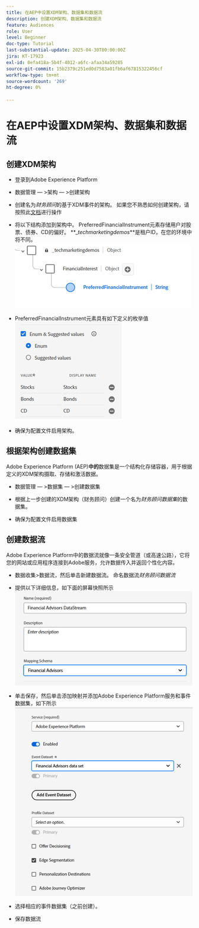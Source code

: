 ```yaml
---
title: 在AEP中设置XDM架构、数据集和数据流
description: 创建XDM架构、数据集和数据流
feature: Audiences
role: User
level: Beginner
doc-type: Tutorial
last-substantial-update: 2025-04-30T00:00:00Z
jira: KT-17923
exl-id: 0efa418a-5b4f-4012-a6fc-afaa34a59285
source-git-commit: 15b2379c251ed0d7583a01fb6af67815322456cf
workflow-type: tm+mt
source-wordcount: '269'
ht-degree: 0%

---
```


# 在AEP中设置XDM架构、数据集和数据流

## 创建XDM架构

* 登录到Adobe Experience Platform
* 数据管理 — >架构 — >创建架构

* 创建名为&#x200B;_财务顾问_&#x200B;的基于XDM事件的架构。 如果您不熟悉如何创建架构，请按照此[文档](https://experienceleague.adobe.com/en/docs/experience-platform/xdm/tutorials/create-schema-ui)进行操作

* 将以下结构添加到架构中。 PreferredFinancialInstrument元素存储用户对股票、债券、CD的偏好。 **__techmarketingdemos_**是租户ID，在您的环境中将不同。
  ![xdm-schema](assets/xdm-schema.png)

* PreferredFinancialInstrument元素具有如下定义的枚举值
  ![枚举值](assets/enum-values.png)

* 确保为配置文件启用架构。

## 根据架构创建数据集

Adobe Experience Platform (AEP)**中的**&#x200B;数据集是一个结构化存储容器，用于根据定义的XDM架构摄取、存储和激活数据。


* 数据管理 — >数据集 — >创建数据集
* 根据上一步创建的XDM架构（财务顾问）创建一个名为&#x200B;_财务顾问数据集_&#x200B;的数据集。

* 确保为配置文件启用数据集

## 创建数据流

Adobe Experience Platform中的数据流就像一条安全管道（或高速公路），它将您的网站或应用程序连接到Adobe服务，允许数据传入并返回个性化内容。

* 数据收集>数据流，然后单击新建数据流。 命名数据流&#x200B;_财务顾问数据流_

* 提供以下详细信息，如下面的屏幕快照所示
  ![数据流](assets/datastream.png)
* 单击保存，然后单击添加映射并添加Adobe Experience Platform服务和事件数据集，如下所示
  ![数据流映射](assets/datastream-service.png)

* 选择相应的事件数据集（之前创建）。

* 保存数据流

